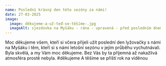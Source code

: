 ```yaml
---
name: Poslední krásný den této sezóny za námi!
date: 27-03-2025
image:
  image: děkujeme-a-už-teď-se-těšíme-.jpg
  imageAlt: sjezdovka na Myšáku - ráno - upravená - před posledním dnem sezóny 24/25
---
```

M﻿oc děkujeme všem, kteří si včera přijeli užít poslední den lyžovačky s námi na Myšáku i těm, kteří si s námi letošní sezónu v jejím průběhu vychutnávali. Byla skvělá, a my Vám moc děkujeme. Bez Vás by ta  příjemná až nakažlivá atmosféra prostě nebyla. #děkujeme  A těšíme se příští rok na viděnou